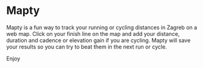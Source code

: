 # Mapty

Mapty is a fun way to track your running or cycling distances in Zagreb on a web map.
Click on your finish line on the map and add your distance, duration  and cadence or elevation gain if you are cycling.
Mapty will save your results so you can try to beat them in the next run or cycle.

Enjoy
